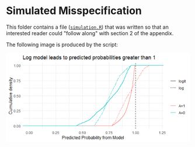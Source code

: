 # Simulated Misspecification


This folder contains a file ([`simulation.R`](./simulation.R)) that was written so that an interested reader could "follow along" with section 2 of the appendix.

The following image is produced by the script:

![Rplot](./Rplot.png)